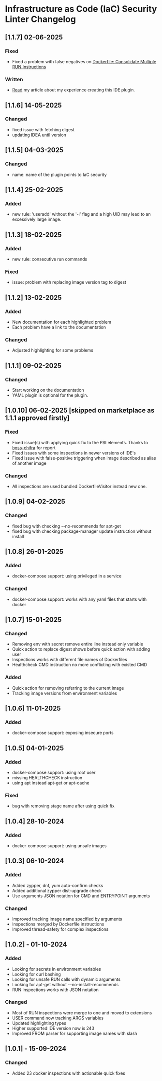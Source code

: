 <!-- Keep a Changelog guide -> https://keepachangelog.com -->

# Infrastructure as Code (IaC) Security Linter Changelog

## [1.1.7] 02-06-2025

### Fixed
- Fixed a problem with false negatives on [Dockerfile: Consolidate Multiple RUN Instructions](https://protsenko.dev/infrastructure-security/multiple-consecutive-run-commands/)

### Written
- [Read](https://protsenko.dev/2025/03/24/how-i-made-docker-linter-for-intellij-idea-and-other-jetbrains-ide/) my article about my experience creating this IDE plugin.

## [1.1.6] 14-05-2025

### Changed
- fixed issue with fetching digest
- updating IDEA until version

## [1.1.5] 04-03-2025

### Changed
- name: name of the plugin points to IaC security

## [1.1.4] 25-02-2025

### Added
- new rule: 'useradd' without the '-l' flag and a high UID may lead to an excessively large image.

## [1.1.3] 18-02-2025

### Added
- new rule: consecutive run commands

### Fixed
- issue: problem with replacing image version tag to digest

## [1.1.2] 13-02-2025

### Added
- New documentation for each highlighted problem
- Each problem have a link to the documentation

### Changed
- Adjusted highlighting for some problems

## [1.1.1] 09-02-2025

### Changed
- Start working on the documentation
- YAML plugin is optional for the plugin.

## [1.0.10] 06-02-2025 [skipped on marketplace as 1.1.1 approved firstly]

### Fixed
- Fixed issue(s) with applying quick fix to the PSI elements. Thanks to [boss-chifra](https://github.com/boss-chifra) for report
- Fixed issues with some inspections in newer versions of IDE's
- Fixed issue with false-positive triggering when image described as alias of another image

### Changed
- All inspections are used bundled DockerfileVisitor instead new one.  

## [1.0.9] 04-02-2025

### Changed
- fixed bug with checking --no-recommends for apt-get
- fixed bug with checking package-manager update instruction without install

## [1.0.8] 26-01-2025

### Added
- docker-compose support: using privileged in a service

### Changed
- docker-compose support: works with any yaml files that starts with docker

## [1.0.7] 15-01-2025

### Changed
- Removing env with secret remove entire line instead only variable
- Quick action to replace digest shows before quick action with adding user
- Inspections works with different file names of Dockerfiles 
- Healthcheck CMD instruction no more conflicting with existed CMD

### Added
- Quick action for removing referring to the current image
- Tracking image versions from environment variables

## [1.0.6] 11-01-2025

### Added
- docker-compose support: exposing insecure ports

## [1.0.5] 04-01-2025

### Added
- docker-compose support: using root user
- missing HEALTHCHECK instruction
- using apt instead apt-get or apt-cache

### Fixed
- bug with removing stage name after using quick fix


## [1.0.4] 28-10-2024

### Added
- docker-compose support: using unsafe images

## [1.0.3] 06-10-2024

### Added
- Added zypper, dnf, yum auto-confirm checks
- Added additional zypper dist-upgrade check
- Use arguments JSON notation for CMD and ENTRYPOINT arguments

### Changed

- Improved tracking image name specified by arguments
- Inspections merged by Dockerfile instructions
- Improved thread-safety for complex inspections

## [1.0.2] - 01-10-2024

### Added

- Looking for secrets in environment variables
- Looking for curl bashing
- Looking for unsafe RUN calls with dynamic arguments 
- Looking for apt-get without --no-install-recommends
- RUN inspections works with JSON notation

### Changed

- Most of RUN inspections were merge to one and moved to extensions
- USER command now tracking ARGS variables
- Updated highlighting types
- Higher supported IDE version now is 243
- Improved FROM parser for supporting image names with slash

## [1.0.1] - 15-09-2024

### Changed

- Added 23 docker inspections with actionable quick fixes